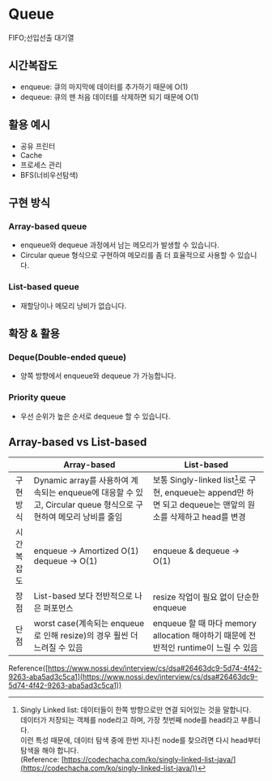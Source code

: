 # Queue

FIFO;선입선출 대기열

## 시간복잡도

- enqueue: 큐의 마지막에 데이터를 추가하기 때문에 O(1)
- dequeue: 큐의 맨 처음 데이터를 삭제하면 되기 때문에 O(1)

## 활용 예시

- 공유 프린터
- Cache
- 프로세스 관리
- BFS(너비우선탐색)

## 구현 방식

### Array-based queue

- enqueue와 dequeue 과정에서 남는 메모리가 발생할 수 있습니다.
- Circular queue 형식으로 구현하여 메모리를 좀 더 효율적으로 사용할 수 있습니다.

### List-based queue

- 재할당이나 메모리 낭비가 없습니다.

## 확장 & 활용

### Deque(Double-ended queue)

- 양쪽 방향에서 enqueue와 dequeue 가 가능합니다.

### Priority queue

- 우선 순위가 높은 순서로 dequeue 할 수 있습니다.

## Array-based vs List-based

|  | Array-based | List-based |
| :---: | --- | --- |
| 구현방식 | Dynamic array를 사용하여 계속되는 enqueue에 대응할 수 있고, Circular queue 형식으로 구현하여 메모리 낭비를 줄임 | 보통 Singly-linked list[^1]로 구현, enqueue는 append만 하면 되고 dequeue는 맨앞의 원소를 삭제하고 head를 변경 |
| 시간복잡도 | enqueue → Amortized O(1) <br> dequeue → O(1) | enqueue & dequeue → O(1) |
| 장점 | List-based 보다 전반적으로 나은 퍼포먼스 | resize 작업이 필요 없이 단순한 enqueue |
| 단점 | worst case(계속되는 enqueue로 인해 resize)의 경우 훨씬 더 느려질 수 있음 | enqueue 할 때 마다 memory allocation 해야하기 때문에 전반적인 runtime이 느릴 수 있음 |

Reference([https://www.nossi.dev/interview/cs/dsa#26463dc9-5d74-4f42-9263-aba5ad3c5ca1](https://www.nossi.dev/interview/cs/dsa#26463dc9-5d74-4f42-9263-aba5ad3c5ca1))

[^1]: Singly Linked list: 데이터들이 한쪽 방향으로만 연결 되어있는 것을 말합니다.  
데이터가 저장되는 객체를 node라고 하며, 가장 첫번째 node를 head라고 부릅니다.  
이런 특성 때문에, 데이터 탐색 중에 한번 지나친 node를 찾으려면 다시 head부터 탐색을 해야 합니다.  
(Reference: [https://codechacha.com/ko/singly-linked-list-java/](https://codechacha.com/ko/singly-linked-list-java/))
